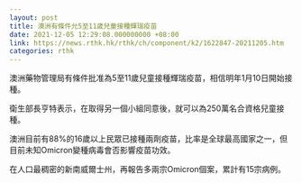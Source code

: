```yaml
---
layout: post
title: 澳洲有條件允5至11歲兒童接種輝瑞疫苗
date: 2021-12-05 12:29:08.000000000 +08:00
link: https://news.rthk.hk/rthk/ch/component/k2/1622847-20211205.htm
categories: rthk
---
```


澳洲藥物管理局有條件批准為5至11歲兒童接種輝瑞疫苗，相信明年1月10日開始接種。

衛生部長亨特表示，在取得另一個小組同意後，就可以為250萬名合資格兒童接種。

澳洲目前有88%的16歲以上民眾已接種兩劑疫苗，比率是全球最高國家之一，但目前未知Omicron變種病毒會否影響疫苗功效。

在人口最稠密的新南威爾士州，再報告多兩宗Omicron個案，累計有15宗病例。
